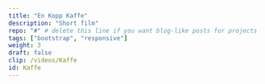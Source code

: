 ```yaml
---
title: "En Kopp Kaffe"
description: "Short film"
repo: "#" # delete this line if you want blog-like posts for projects
tags: ["bootstrap", "responsive"]
weight: 3
draft: false
clip: /videos/Kaffe
id: Kaffe
---
```

